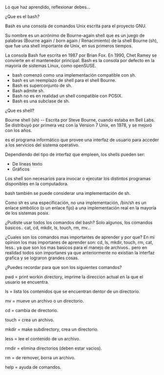 Lo que haz aprendido, reflexionar debes...

¿Que es el bash?

Bash es una consola de comandos Unix escrita para el proyecto GNU.

Su nombre es un acrónimo de Bourne-again shell que es un juego de palabras (Bourne again / born again / Renacimiento) de la shell Bourne (sh), que fue una shell importante de Unix, en sus primeros tiempos.

La consola Bash fue escrita en 1987 por Brian Fox. En 1990, Chet Ramey se convierte en el mantenedor principal. Bash es la consola por defecto en la mayoría de sistemas Linux, como openSUSE.

* bash comenzó como una implementación compatible con sh.
* bash es un reemplazo de shell para el shell Bourne.
* Bash es superconjunto de sh.  
* Bash admite sh.  
* Bash no es en realidad un shell compatible con POSIX.  
* Bash es una subclase de sh.

¿Que es shell?

Bourne shell (sh) -- Escrita por Steve Bourne, cuando estaba en Bell Labs. Se distribuyó por primera vez con la Version 7 Unix, en 1978, y se mejoró con los años.

es el programa informático que provee una interfaz de usuario para acceder a los servicios del sistema operativo.

Dependiendo del tipo de interfaz que empleen, los shells pueden ser:
* De líneas texto
* Gráficos

Los shell son necesarios para invocar o ejecutar los distintos programas disponibles en la computadora.

bash también se puede considerar una implementación de sh.

Como sh es una especificación, no una implementación, /bin/sh es un enlace simbólico (o un enlace fijo) a una implementación real en la mayoría de los sistemas posix.

¿Pudiste usar todos los comandos del bash? Solo algunos, los comandos basicos.. cat, cd, mkdir, ls, touch, rm, mv...

¿Cuales son los comandos mas importantes de aprender y por que? En mi opinion los mas importanes de aprender son: cd, ls, mkdir, touch, rm, cat, less.. ya que son los mas basicos para el manejo de archivos.. pero en realidad todos son importanes ya que anteriormente no existian la interfaz grafica y se lograron grandes cosas.

¿Puedes recordar para que son los siguientes comandos?

pwd = print workin directory, imprime la direccion actual en la que el usuario se encuentra.

ls = lista los contenidos que se encuentran dentor de un directorio.

mv = mueve un archivo o un directorio.

cd = cambia de directorio.

touch = crea un archivo.

mkdir = make subdirectory, crea un directorio.

less = lee el contenido de un archivo.

rmdir = elimina directorios (deben estar vacios).

rm = de remover, borra un archivo.

help = ayuda de comandos.

